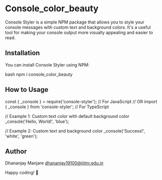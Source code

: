 # Console_color_beauty
Console Styler is a simple NPM package that allows you to style your console messages with custom text and background colors. It's a useful tool for making your console output more visually appealing and easier to read.

## Installation
You can install Console Styler using NPM:

bash
npm i console_color_beauty


## How to Usage
const { _console } = require('console-styler'); // For JavaScript
// OR
import { _console } from 'console-styler'; // For TypeScript

// Example 1: Custom text color with default background color
_console('Hello, World!', 'blue');

// Example 2: Custom text and background color
_console('Success!', 'white', 'green');


## Author
Dhananjay Manjare
dhananjay19100@iiitnr.edu.in

Happy coding! 🚀
